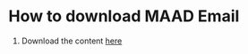 # How to download MAAD Email

1. Download the content [here](https://alexberryhill.github.io/hackathon_career_center/)
